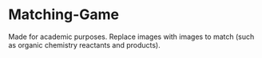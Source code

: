 # Matching-Game
Made for academic purposes. Replace images with images to match (such as organic chemistry reactants and products).
